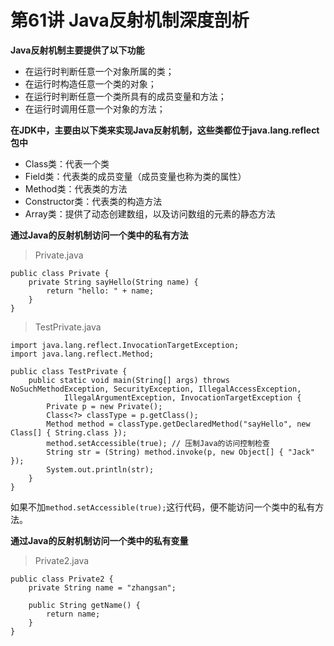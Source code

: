 # 第61讲 Java反射机制深度剖析

**Java反射机制主要提供了以下功能**

* 在运行时判断任意一个对象所属的类；
* 在运行时构造任意一个类的对象；
* 在运行时判断任意一个类所具有的成员变量和方法；
* 在运行时调用任意一个对象的方法；

**在JDK中，主要由以下类来实现Java反射机制，这些类都位于java.lang.reflect包中**

* Class类：代表一个类
* Field类：代表类的成员变量（成员变量也称为类的属性）
* Method类：代表类的方法
* Constructor类：代表类的构造方法
* Array类：提供了动态创建数组，以及访问数组的元素的静态方法

**通过Java的反射机制访问一个类中的私有方法**

> Private.java

    public class Private {
        private String sayHello(String name) {
      	    return "hello: " + name;
        }
    }

> TestPrivate.java

    import java.lang.reflect.InvocationTargetException;
    import java.lang.reflect.Method;
    
    public class TestPrivate {
    	public static void main(String[] args) throws NoSuchMethodException, SecurityException, IllegalAccessException,
    			IllegalArgumentException, InvocationTargetException {
    		Private p = new Private();
    		Class<?> classType = p.getClass();
    		Method method = classType.getDeclaredMethod("sayHello", new Class[] { String.class });
    		method.setAccessible(true); // 压制Java的访问控制检查
    		String str = (String) method.invoke(p, new Object[] { "Jack" });
    		System.out.println(str);
    	}
    }

如果不加<code>method.setAccessible(true);</code>这行代码，便不能访问一个类中的私有方法。

**通过Java的反射机制访问一个类中的私有变量**

> Private2.java

    public class Private2 {
    	private String name = "zhangsan";
    
    	public String getName() {
    		return name;
    	}
    }









